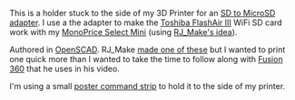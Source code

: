 This is a holder stuck to the side of my 3D Printer for an [SD to MicroSD adapter](https://www.amazon.com/dp/B01D9JIUU0).  I use a the adapter to make the [Toshiba FlashAir III](https://www.amazon.com/dp/B00UOYPZP2) WiFi SD card work with my [MonoPrice Select Mini](http://www.monoprice.com/product?p_id=15365) (using [RJ_Make's idea](https://www.youtube.com/watch?v=dYEOd-V7MHk])).

Authored in [OpenSCAD](http://www.openscad.org/downloads.html).  RJ_Make [made one of these](https://www.youtube.com/watch?v=4nQLcwv-_4E) but I wanted to print one quick more than I wanted to take the time to follow along with [Fusion 360](http://www.autodesk.com/products/fusion-360/overview) that he uses in his video.

I'm using a small [poster command strip](https://www.amazon.com/dp/B001KYSAN4) to hold it to the side of my printer. 